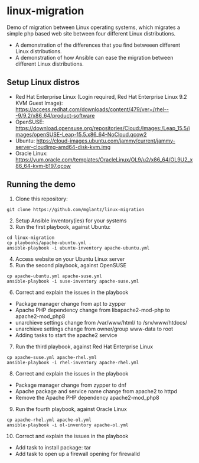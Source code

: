 # linux-migration
Demo of migration between Linux operating systems, which migrates a simple php based web site between four different Linux distributions.
* A demonstration of the differences that you find betweeen different Linux distributions.
* A demonstration of how Ansible can ease the migration between different Linux distributions.

## Setup Linux distros
* Red Hat Enterprise Linux (Login required, Red Hat Enterprise Linux 9.2 KVM Guest Image): https://access.redhat.com/downloads/content/479/ver=/rhel---9/9.2/x86_64/product-software
* OpenSUSE: https://download.opensuse.org/repositories/Cloud:/Images:/Leap_15.5/images/openSUSE-Leap-15.5.x86_64-NoCloud.qcow2
* Ubuntu: https://cloud-images.ubuntu.com/jammy/current/jammy-server-cloudimg-amd64-disk-kvm.img
* Oracle Linux: https://yum.oracle.com/templates/OracleLinux/OL9/u2/x86_64/OL9U2_x86_64-kvm-b197.qcow

## Running the demo
1. Clone this repository:
```
git clone https://github.com/mglantz/linux-migration
```

2. Setup Ansible inventory(ies) for your systems
3. Run the first playbook, against Ubuntu:
```
cd linux-migration
cp playbooks/apache-ubuntu.yml .
ansible-playbook -i ubuntu-inventory apache-ubuntu.yml
```
4. Access website on your Ubuntu Linux server
5. Run the second playbook, against OpenSUSE
```
cp apache-ubuntu.yml apache-suse.yml
ansible-playbook -i suse-inventory apache-suse.yml
```
6. Correct and explain the issues in the playbook
* Package manager change from apt to zypper
* Apache PHP dependency change from libapache2-mod-php to apache2-mod_php8
* unarchieve settings change from /var/www/html/ to /srv/www/htdocs/
* unarchieve settings change from owner/group www-data to root
* Adding tasks to start the apache2 service
7. Run the third playbook, against Red Hat Enterprise Linux
```
cp apache-suse.yml apache-rhel.yml
ansible-playbook -i rhel-inventory apache-rhel.yml
```
8. Correct and explain the issues in the playbook
* Package manager change from zypper to dnf
* Apache package and service name change from apache2 to httpd
* Remove the Apache PHP dependency apache2-mod_php8
9. Run the fourth playbook, against Oracle Linux
```
cp apache-rhel.yml apache-ol.yml
ansible-playbook -i ol-inventory apache-ol.yml
```
10. Correct and explain the issues in the playbook
* Add task to install package: tar
* Add task to open up a firewall opening for firewalld

